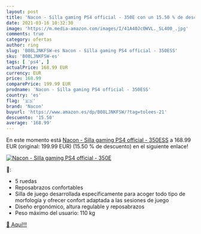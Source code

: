 ```yaml
---
layout: post
title: 'Nacon - Silla gaming PS4 official - 350E con un 15.50 % de descuento'
date: 2021-03-16 10:32:30
image: 'https://m.media-amazon.com/images/I/41A40Jc0WVL._SL400_.jpg'
comments: true
category: ofertas
author: ring
slug: 'B08LJNKFSW-es Nacon - Silla gaming PS4 official - 350ESS'
sku: 'B08LJNKFSW-es'
tags: [ 'ps4', ]
actualPrice: 168.99 EUR
currency: EUR
price: 168.99
comparePrice: 199.99 EUR
prodname: 'Nacon - Silla gaming PS4 official - 350ESS'
country: 'es'
flag: '🇪🇸'
brand: 'Nacon'
buyurl: 'https://www.amazon.es/dp/B08LJNKFSW/?tag=tolees-21'
descuento: '15.50'
average: '168.99'
---
```


En este momento está [Nacon - Silla gaming PS4 official - 350ESS](https://www.amazon.es/dp/B08LJNKFSW/?tag=tolees-21) a 168.99 EUR (original: 199.99 EUR) (15.50 %  de descuento) en el siguiente enlace!

[![Nacon - Silla gaming PS4 official - 350E](https://m.media-amazon.com/images/I/41A40Jc0WVL._SL400_.jpg)](https://www.amazon.es/dp/B08LJNKFSW/?tag=tolees-21)

🔎:

- 5 ruedas
- Reposabrazos confortables
- Silla de juego desarrollada específicamente para acoger todo tipo de morfología y ofrecer confort adaptada a las sesiones de juego
- Diseño ergonómico, altura regulable y reposabrazos
- Peso máximo del usuario: 110 kg

[🛒 Aquí!!!](https://www.amazon.es/dp/B08LJNKFSW/?tag=tolees-21)
